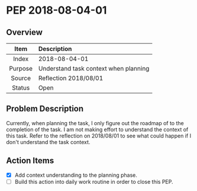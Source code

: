 # PEP 2018-08-04-01

## Overview

| Item | Description |
|:----:|:------------|
| Index | 2018-08-04-01 |
| Purpose | Understand task context when planning  |
| Source | Reflection 2018/08/01 |
| Status | Open |

## Problem Description

Currently, when planning the task, I only figure out the roadmap of to the completion of the task. I am not making effort to understand the context of this task. Refer to the reflection on 2018/08/01 to see what could happen if I don't understand the task context.

## Action Items

- [x] Add context understanding to the planning phase.
- [ ] Build this action into daily work routine in order to close this PEP.
